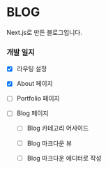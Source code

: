 # BLOG

Next.js로 만든 블로그입니다.

### 개발 일지

- [x] 라우팅 설정

- [x] About 페이지

- [ ] Portfolio 페이지

- [ ] Blog 페이지

  - [ ] Blog 카테고리 어사이드

  - [ ] Blog 마크다운 뷰

  - [ ] Blog 마크다운 에디터로 작성

